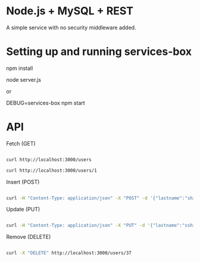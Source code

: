 # Node.js + MySQL + REST #

A simple service with no security middleware added.


# Setting up and running services-box #

npm install

node server.js

or

DEBUG=services-box npm start


# API #

Fetch (GET)

```bash

curl http://localhost:3000/users

curl http://localhost:3000/users/1

```

Insert (POST)

```bash

curl -H "Content-Type: application/json" -X "POST" -d '{"lastname":"shields","firstname":"will"}' http://localhost:3000/users  

```

Update (PUT)

```bash

curl -H "Content-Type: application/json" -X "PUT" -d '{"lastname":"sshields","firstname":"wwill"}' http://localhost:3000/users/36

```

Remove (DELETE)

```bash

curl -X "DELETE" http://localhost:3000/users/37

```